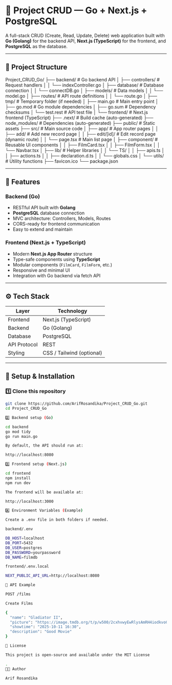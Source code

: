 # 🧩 Project CRUD — Go + Next.js + PostgreSQL

A full-stack CRUD (Create, Read, Update, Delete) web application built with **Go (Golang)** for the backend API, **Next.js (TypeScript)** for the frontend, and **PostgreSQL** as the database.

---

## 📂 Project Structure

Project_CRUD_Go/
├── backend/ # Go backend API
│ ├── controllers/ # Request handlers
│ │ └── indexController.go
│ ├── database/ # Database connection
│ │ └── connectDB.go
│ ├── models/ # Data models
│ │ └── model.go
│ ├── routes/ # API route definitions
│ │ └── route.go
│ ├── tmp/ # Temporary folder (if needed)
│ ├── main.go # Main entry point
│ ├── go.mod # Go module dependencies
│ ├── go.sum # Dependency checksums
│ └── test.rest # API test file
│
└── frontend/ # Next.js frontend (TypeScript)
├── .next/ # Build cache (auto-generated)
├── node_modules/ # Dependencies (auto-generated)
├── public/ # Static assets
├── src/ # Main source code
│ ├── app/ # App router pages
│ │ ├── add/ # Add new record page
│ │ ├── edit/[id]/ # Edit record page (dynamic route)
│ │ └── page.tsx # Main list page
│ ├── component/ # Reusable UI components
│ │ ├── FilmCard.tsx
│ │ ├── FilmForm.tsx
│ │ └── Navbar.tsx
│ ├── lib/ # Helper libraries
│ │ └── TS/
│ │ ├── apis.ts
│ │ ├── actions.ts
│ │ ├── declaration.d.ts
│ │ └── globals.css
│ └── utils/ # Utility functions
├── favicon.ico
└── package.json


---

## 🚀 Features

### Backend (Go)
- RESTful API built with **Golang**
- **PostgreSQL** database connection
- MVC architecture: Controllers, Models, Routes
- CORS-ready for frontend communication
- Easy to extend and maintain

### Frontend (Next.js + TypeScript)
- Modern **Next.js App Router** structure
- Type-safe components using **TypeScript**
- Modular components (`FilmCard`, `FilmForm`, etc.)
- Responsive and minimal UI
- Integration with Go backend via fetch API

---

## ⚙️ Tech Stack

| Layer       | Technology        |
|--------------|-------------------|
| Frontend     | Next.js (TypeScript) |
| Backend      | Go (Golang) |
| Database     | PostgreSQL |
| API Protocol | REST |
| Styling      | CSS / Tailwind (optional) |

---

## 🧠 Setup & Installation

### 1️⃣ Clone this repository
```bash
git clone https://github.com/ArifRosandika/Project_CRUD_Go.git
cd Project_CRUD_Go

2️⃣ Backend setup (Go)

cd backend
go mod tidy
go run main.go

By default, the API should run at:

http://localhost:8080

3️⃣ Frontend setup (Next.js)

cd frontend
npm install
npm run dev

The frontend will be available at:

http://localhost:3000

4️⃣ Environment Variables (Example)

Create a .env file in both folders if needed.

backend/.env

DB_HOST=localhost
DB_PORT=5432
DB_USER=postgres
DB_PASSWORD=yourpassword
DB_NAME=filmdb

frontend/.env.local

NEXT_PUBLIC_API_URL=http://localhost:8080

🧩 API Example

POST /films

Create Films

{
  "name": "Gladiator II",
  "picture": "https://image.tmdb.org/t/p/w500/2cxhvwyEwRlysAmRH4iodkvo0z5.jpg",
  "showtime": "2025-10-11 16:30", 
  "description": "Good Movie"
}

📜 License

This project is open-source and available under the MIT License

.
👨‍💻 Author

Arif Rosandika
